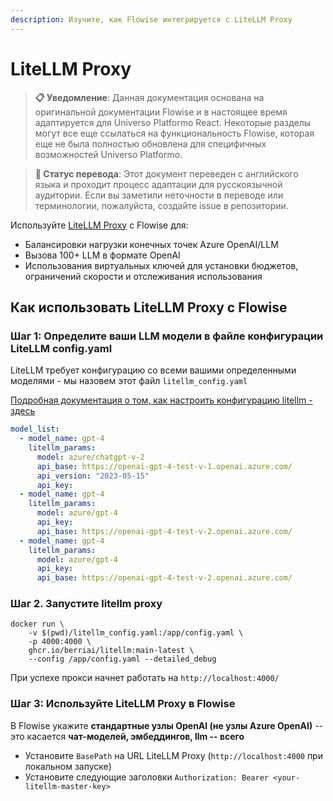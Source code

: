 ```yaml
---
description: Изучите, как Flowise интегрируется с LiteLLM Proxy
---
```


# LiteLLM Proxy

> **📋 Уведомление**: Данная документация основана на оригинальной документации Flowise и в настоящее время адаптируется для Universo Platformo React. Некоторые разделы могут все еще ссылаться на функциональность Flowise, которая еще не была полностью обновлена для специфичных возможностей Universo Platformo.

> **🔄 Статус перевода**: Этот документ переведен с английского языка и проходит процесс адаптации для русскоязычной аудитории. Если вы заметили неточности в переводе или терминологии, пожалуйста, создайте issue в репозитории.

Используйте [LiteLLM Proxy](https://docs.litellm.ai/docs/simple_proxy) с Flowise для:

- Балансировки нагрузки конечных точек Azure OpenAI/LLM
- Вызова 100+ LLM в формате OpenAI 
- Использования виртуальных ключей для установки бюджетов, ограничений скорости и отслеживания использования

## Как использовать LiteLLM Proxy с Flowise

### Шаг 1: Определите ваши LLM модели в файле конфигурации LiteLLM config.yaml

LiteLLM требует конфигурацию со всеми вашими определенными моделями - мы назовем этот файл `litellm_config.yaml`

[Подробная документация о том, как настроить конфигурацию litellm - здесь](https://docs.litellm.ai/docs/proxy/configs)

```yaml
model_list:
  - model_name: gpt-4
    litellm_params:
      model: azure/chatgpt-v-2
      api_base: https://openai-gpt-4-test-v-1.openai.azure.com/
      api_version: "2023-05-15"
      api_key: 
  - model_name: gpt-4
    litellm_params:
      model: azure/gpt-4
      api_key: 
      api_base: https://openai-gpt-4-test-v-2.openai.azure.com/
  - model_name: gpt-4
    litellm_params:
      model: azure/gpt-4
      api_key: 
      api_base: https://openai-gpt-4-test-v-2.openai.azure.com/
```


### Шаг 2. Запустите litellm proxy

```shell
docker run \
    -v $(pwd)/litellm_config.yaml:/app/config.yaml \
    -p 4000:4000 \
    ghcr.io/berriai/litellm:main-latest \
    --config /app/config.yaml --detailed_debug
```

При успехе прокси начнет работать на `http://localhost:4000/`

### Шаг 3: Используйте LiteLLM Proxy в Flowise

В Flowise укажите **стандартные узлы OpenAI (не узлы Azure OpenAI)** -- это касается **чат-моделей, эмбеддингов, llm -- всего**

- Установите `BasePath` на URL LiteLLM Proxy (`http://localhost:4000` при локальном запуске)
- Установите следующие заголовки `Authorization: Bearer <your-litellm-master-key>`
